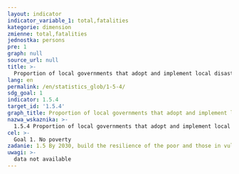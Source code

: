 ```yaml
---
layout: indicator
indicator_variable_1: total,fatalities
kategorie: dimension
zmienne: total,fatalities
jednostka: persons
pre: 1
graph: null
source_url: null
title: >-
  Proportion of local governments that adopt and implement local disaster risk reduction strategies in line with national disaster risk reduction strategies
lang: en
permalink: /en/statistics_glob/1-5-4/
sdg_goal: 1
indicator: 1.5.4
target_id: '1.5.4'
graph_title: Proportion of local governments that adopt and implement local disaster risk reduction strategies in line with national disaster risk reduction strategies
nazwa_wskaznika: >-
  1.5.4 Proportion of local governments that adopt and implement local disaster risk reduction strategies in line with national disaster risk reduction strategies
cel: >-
  Goal 1. No poverty
zadanie: 1.5 By 2030, build the resilience of the poor and those in vulnerable situations and reduce their exposure and vulnerability to climate-related extreme events and other economic, social and environmental shocks and disasters
uwagi: >-
  data not available
---
```

